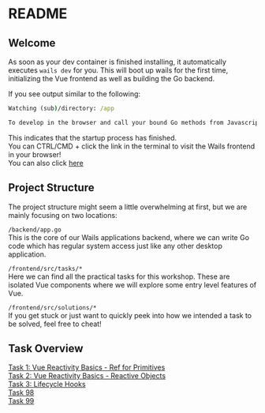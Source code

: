 # README

## Welcome

As soon as your dev container is finished installing, it automatically executes `wails dev` for you. This will boot up wails for the first time, initializing the Vue frontend as well as building the Go backend.

If you see output similar to the following:

```cmd
Watching (sub)/directory: /app

To develop in the browser and call your bound Go methods from Javascript, navigate to: http://localhost:34115
```

This indicates that the startup process has finished.  
You can CTRL/CMD + click the link in the terminal to visit the Wails frontend in your browser!  
You can also click [here](http://localhost:34115)

## Project Structure

The project structure might seem a little overwhelming at first, but we are mainly focusing on two locations:

`/backend/app.go`  
This is the core of our Wails applications backend, where we can write Go code which has regular system access just like any other desktop application.

`/frontend/src/tasks/*`  
Here we can find all the practical tasks for this workshop. These are isolated Vue components where we will explore some entry level features of Vue.

`/frontend/src/solutions/*`  
If you get stuck or just want to quickly peek into how we intended a task to be solved, feel free to cheat!

## Task Overview

[Task 1: Vue Reactivity Basics - Ref for Primitives](./frontend/src/tasks/task-1/README.md)  
[Task 2: Vue Reactivity Basics - Reactive Objects](./frontend/src/tasks/task-2/README.md)  
[Task 3: Lifecycle Hooks](frontend/src/tasks/task-3/README.md)  
[Task 98](frontend/src/tasks/task-98/README.md)  
[Task 99](frontend/src/tasks/task-99/README.md)  
